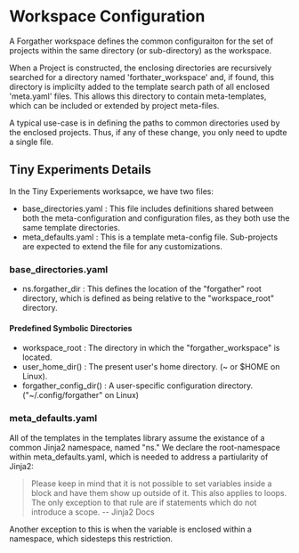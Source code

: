 # Workspace Configuration

A Forgather workspace defines the common configuraiton for the set of projects within the same directory (or sub-directory) as the workspace.

When a Project is constructed, the enclosing directories are recursively searched for a directory named 'forthater_workspace' and, if found, 
this directory is implicilty added to the template search path of all enclosed 'meta.yaml' files. This allows this directory to contain
meta-templates, which can be included or extended by project meta-files.

A typical use-case is in defining the paths to common directories used by the enclosed projects. Thus, if any of these change, you only need
to updte a single file.

## Tiny Experiments Details

In the Tiny Experiements worksapce, we have two files:

- base_directories.yaml : This file includes definitions shared between both the meta-configuration and configuration files, as they both use the same template directories.
- meta_defaults.yaml : This is a template meta-config file. Sub-projects are expected to extend the file for any customizations.

### base_directories.yaml

- ns.forgather_dir : This defines the location of the "forgather" root directory, which is defined as being relative to the "workspace_root" directory.

#### Predefined Symbolic Directories

- workspace_root : The directory in which the "forgather_workspace" is located.
- user_home_dir() : The present user's home directory. (~ or $HOME on Linux).
- forgather_config_dir() : A user-specific configuration directory. ("~/.config/forgather" on Linux)

### meta_defaults.yaml

All of the templates in the templates library assume the existance of a common Jinja2 namespace, named "ns." We declare the root-namespace within meta_defaults.yaml, which is needed to address a partiularity of Jinja2:

>Please keep in mind that it is not possible to set variables inside a block and have them show up outside of it. This also applies to loops. The only exception to that rule are if statements which do not introduce a scope. -- Jinja2 Docs

Another exception to this is when the variable is enclosed within a namespace, which sidesteps this restriction.